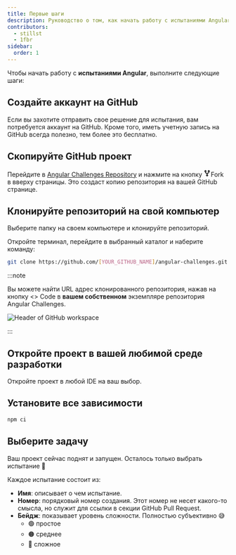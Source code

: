 ```yaml
---
title: Первые шаги
description: Руководство о том, как начать работу с испытаниями Angular.
contributors:
  - stillst
  - 1fbr
sidebar:
  order: 1
---
```


Чтобы начать работу с <b>испытаниями Angular</b>, выполните следующие шаги:

## Создайте аккаунт на GitHub

Если вы захотите отправить свое решение для испытания, вам потребуется аккаунт на GitHub. Кроме того, иметь учетную запись на GitHub всегда полезно, тем более это бесплатно.

## Скопируйте GitHub проект

Перейдите в [Angular Challenges Repository](https://github.com/tomalaforge/angular-challenges) и нажмите на кнопку <span class="github-neutral-btn"> <svg aria-hidden="true" height="16" viewBox="0 0 16 16" version="1.1" width="16" data-view-component="true" class="octicon octicon-repo-forked mr-2">
<path d="M5 5.372v.878c0 .414.336.75.75.75h4.5a.75.75 0 0 0 .75-.75v-.878a2.25 2.25 0 1 1 1.5 0v.878a2.25 2.25 0 0 1-2.25 2.25h-1.5v2.128a2.251 2.251 0 1 1-1.5 0V8.5h-1.5A2.25 2.25 0 0 1 3.5 6.25v-.878a2.25 2.25 0 1 1 1.5 0ZM5 3.25a.75.75 0 1 0-1.5 0 .75.75 0 0 0 1.5 0Zm6.75.75a.75.75 0 1 0 0-1.5.75.75 0 0 0 0 1.5Zm-3 8.75a.75.75 0 1 0-1.5 0 .75.75 0 0 0 1.5 0Z"></path></svg>Fork</span> в вверху страницы. Это создаст копию репозитория на вашей GitHub странице.

## Клонируйте репозиторий на свой компьютер

Выберите папку на своем компьютере и клонируйте репозиторий.

Откройте терминал, перейдите в выбранный каталог и наберите команду:

```bash
git clone https://github.com/[YOUR_GITHUB_NAME]/angular-challenges.git
```

:::note

Вы можете найти URL адрес клонированного репозитория, нажав на кнопку <span class="github-success-btn"><> Code</span> в <b>вашем собственном</b> экземпляре репозитория Angular Challenges.

![Header of GitHub workspace](../../../../assets/header-github.png)

:::

## Откройте проект в вашей любимой среде разработки

Откройте проект в любой IDE на ваш выбор.

## Установите все зависимости

```bash
npm ci
```

## Выберите задачу

Ваш проект сейчас поднят и запущен. Осталось только выбрать испытание 🚀

Каждое испытание состоит из:

- <b>Имя</b>: описывает о чем испытание.
- <b>Номер</b>: порядковый номер создания. Этот номер не несет какого-то смысла, но служит для ссылки в секции GitHub Pull Request.
- <b>Бейдж</b>: показывает уровень сложности. Полностью субъективно 😅
  - 🟢 простое
  - 🟠 среднее
  - 🔴 сложное
